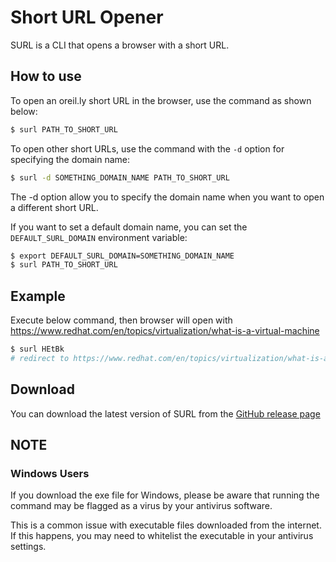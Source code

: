 # Short URL Opener

SURL is a CLI that opens a browser with a short URL.

## How to use

To open an oreil.ly short URL in the browser, use the command as shown below:

```bash
$ surl PATH_TO_SHORT_URL
```

To open other short URLs, use the command with the `-d` option for specifying the domain name:

```bash
$ surl -d SOMETHING_DOMAIN_NAME PATH_TO_SHORT_URL
```

The -d option allow you to specify the domain name when you want to open a different short URL.

If you want to set a default domain name, you can set the `DEFAULT_SURL_DOMAIN` environment variable:

```bash
$ export DEFAULT_SURL_DOMAIN=SOMETHING_DOMAIN_NAME
$ surl PATH_TO_SHORT_URL
```

## Example

Execute below command, then browser will open with https://www.redhat.com/en/topics/virtualization/what-is-a-virtual-machine

```bash
$ surl HEtBk
# redirect to https://www.redhat.com/en/topics/virtualization/what-is-a-virtual-machine
```

## Download

You can download the latest version of SURL from the [GitHub release page](https://github.com/u-kai/surl/releases)

## NOTE

### Windows Users

If you download the exe file for Windows, please be aware that running the command may be flagged as a virus by your antivirus software.

This is a common issue with executable files downloaded from the internet. If this happens, you may need to whitelist the executable in your antivirus settings.
